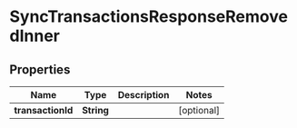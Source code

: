 

# SyncTransactionsResponseRemovedInner


## Properties

| Name | Type | Description | Notes |
|------------ | ------------- | ------------- | -------------|
|**transactionId** | **String** |  |  [optional] |



